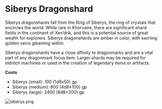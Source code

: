 # Siberys Dragonshard

Siberys dragonshards fall from the Ring of Siberys, the ring of crystals that encircles the world. While rare in Khorvaire, there are significant shard fields in the continent of Xen’drik, and this is a potential source of great wealth for explorers. Siberys dragonshards are amber in color, with swirling golden veins gleaming within.

Siberys dragonshards have a close affinity to dragonmarks and are a vital part of any dragonmark focus item. Larger shards may be required for eldritch machines or used in the creation of legendary items or artifacts.

**Costs**

- Siberys (small): 100 (1d8x50) gp
- Siberys (medium): 800 (4d8×100) gp
- Siberys (large): 2400 (8d8×200) gp

![siberys.png](Siberys%20Dragonshard%20eb041b044b26496ea8dd5fb9b625b12c/siberys.png)